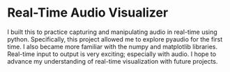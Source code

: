 # Real-Time Audio Visualizer

I built this to practice capturing and manipulating audio in real-time using python.
Specifically, this project allowed me to explore pyaudio for the first time.
I also became more familiar with the numpy and matplotlib libraries.
Real-time input to output is very exciting; especially with audio.
I hope to advance my understanding of real-time visualization with future projects.
